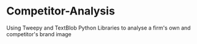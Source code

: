 # Competitor-Analysis
Using Tweepy and TextBlob Python Libraries to analyse a firm's own and competitor's brand image
